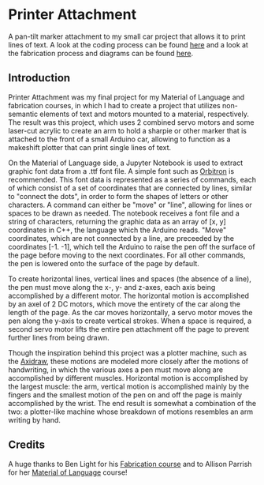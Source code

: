 # Printer Attachment

A pan-tilt marker attachment to my small car project that allows it to print lines of text. A look at the coding process can be found [here](https://wp.nyu.edu/yonatanrozin/printer-robot/) and a look at the fabrication process and diagrams can be found [here](http://wp.nyu.edu/yonatanrozin/toy-car-printer-attachment/).

## Introduction

Printer Attachment was my final project for my Material of Language and fabrication courses, in which I had to create a project that utilizes non-semantic elements of text and motors mounted to a material, respectively. The result was this project, which uses 2 combined servo motors and some laser-cut acrylic to create an arm to hold a sharpie or other marker that is attached to the front of a small Arduino car, allowing to function as a makeshift plotter that can print single lines of text. 

On the Material of Language side, a Jupyter Notebook is used to extract graphic font data from a .ttf font file. A simple font such as [Orbitron](https://fonts.google.com/specimen/Orbitron) is recommended. This font data is represented as a series of commands, each of which consist of a set of coordinates that are connected by lines, similar to "connect the dots", in order to form the shapes of letters or other characters. A command can either be "move" or "line", allowing for lines or spaces to be drawn as needed. The notebook receives a font file and a string of characters, returning the graphic data as an array of [x, y] coordinates in C++, the language which the Arduino reads. "Move" coordinates, which are not connected by a line, are preceeded by the coordinates [-1. -1], which tell the Arduino to raise the pen off the surface of the page before moving to the next coordinates. For all other commands, the pen is lowered onto the surface of the page by default. 

To create horizontal lines, vertical lines and spaces (the absence of a line), the pen must move along the x-, y- and z-axes, each axis being accomplished by a different motor. The horizontal motion is accomplished by an axel of 2 DC motors, which move the entirety of the car along the length of the page. As the car moves horizontally, a servo motor moves the pen along the y-axis to create vertical strokes. When a space is required, a second servo motor lifts the entire pen attachment off the page to prevent further lines from being drawn. 

Though the inspiration behind this project was a plotter machine, such as the [Axidraw](https://shop.evilmadscientist.com/productsmenu/846), these motions are modeled more closely after the motions of handwriting, in which the various axes a pen must move along are accomplished by different muscles. Horizontal motion is accomplished by the largest muscle: the arm, vertical motion is accomplished mainly by the fingers and the smallest motion of the pen on and off the page is mainly accomplished by the wrist. The end result is somewhat a combination of the two: a plotter-like machine whose breakdown of motions resembles an arm writing by hand.

## Credits

A huge thanks to Ben Light for his [Fabrication course](https://itp.nyu.edu/fab/) and to Allison Parrish for her [Material of Language](https://mol.decontextualize.com/schedule/) course!
